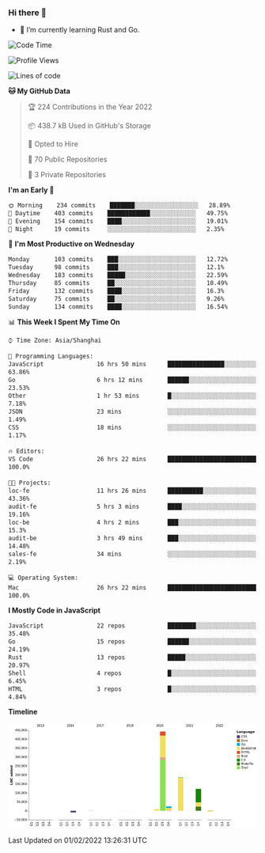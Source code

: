 ### Hi there 👋

- 🌱 I’m currently learning Rust and Go.

<!--START_SECTION:waka-->
![Code Time](http://img.shields.io/badge/Code%20Time-185%20hrs-blue)

![Profile Views](http://img.shields.io/badge/Profile%20Views-1-blue)

![Lines of code](https://img.shields.io/badge/From%20Hello%20World%20I%27ve%20Written-781%20Thousand%20lines%20of%20code-blue)

**🐱 My GitHub Data** 

> 🏆 224 Contributions in the Year 2022
 > 
> 📦 438.7 kB Used in GitHub's Storage 
 > 
> 💼 Opted to Hire
 > 
> 📜 70 Public Repositories 
 > 
> 🔑 3 Private Repositories  
 > 
**I'm an Early 🐤** 

```text
🌞 Morning    234 commits    ███████░░░░░░░░░░░░░░░░░░   28.89% 
🌆 Daytime    403 commits    ████████████░░░░░░░░░░░░░   49.75% 
🌃 Evening    154 commits    ████░░░░░░░░░░░░░░░░░░░░░   19.01% 
🌙 Night      19 commits     ░░░░░░░░░░░░░░░░░░░░░░░░░   2.35%

```
📅 **I'm Most Productive on Wednesday** 

```text
Monday       103 commits    ███░░░░░░░░░░░░░░░░░░░░░░   12.72% 
Tuesday      98 commits     ███░░░░░░░░░░░░░░░░░░░░░░   12.1% 
Wednesday    183 commits    █████░░░░░░░░░░░░░░░░░░░░   22.59% 
Thursday     85 commits     ██░░░░░░░░░░░░░░░░░░░░░░░   10.49% 
Friday       132 commits    ████░░░░░░░░░░░░░░░░░░░░░   16.3% 
Saturday     75 commits     ██░░░░░░░░░░░░░░░░░░░░░░░   9.26% 
Sunday       134 commits    ████░░░░░░░░░░░░░░░░░░░░░   16.54%

```


📊 **This Week I Spent My Time On** 

```text
⌚︎ Time Zone: Asia/Shanghai

💬 Programming Languages: 
JavaScript               16 hrs 50 mins      ████████████████░░░░░░░░░   63.86% 
Go                       6 hrs 12 mins       ██████░░░░░░░░░░░░░░░░░░░   23.53% 
Other                    1 hr 53 mins        █░░░░░░░░░░░░░░░░░░░░░░░░   7.18% 
JSON                     23 mins             ░░░░░░░░░░░░░░░░░░░░░░░░░   1.49% 
CSS                      18 mins             ░░░░░░░░░░░░░░░░░░░░░░░░░   1.17%

🔥 Editors: 
VS Code                  26 hrs 22 mins      █████████████████████████   100.0%

🐱‍💻 Projects: 
loc-fe                   11 hrs 26 mins      ██████████░░░░░░░░░░░░░░░   43.36% 
audit-fe                 5 hrs 3 mins        ████░░░░░░░░░░░░░░░░░░░░░   19.16% 
loc-be                   4 hrs 2 mins        ███░░░░░░░░░░░░░░░░░░░░░░   15.3% 
audit-be                 3 hrs 49 mins       ███░░░░░░░░░░░░░░░░░░░░░░   14.48% 
sales-fe                 34 mins             ░░░░░░░░░░░░░░░░░░░░░░░░░   2.19%

💻 Operating System: 
Mac                      26 hrs 22 mins      █████████████████████████   100.0%

```

**I Mostly Code in JavaScript** 

```text
JavaScript               22 repos            ████████░░░░░░░░░░░░░░░░░   35.48% 
Go                       15 repos            ██████░░░░░░░░░░░░░░░░░░░   24.19% 
Rust                     13 repos            █████░░░░░░░░░░░░░░░░░░░░   20.97% 
Shell                    4 repos             █░░░░░░░░░░░░░░░░░░░░░░░░   6.45% 
HTML                     3 repos             █░░░░░░░░░░░░░░░░░░░░░░░░   4.84%

```


**Timeline**

![Chart not found](https://raw.githubusercontent.com/elton/elton/main/charts/bar_graph.png) 


 Last Updated on 01/02/2022 13:26:31 UTC
<!--END_SECTION:waka-->

<!--
**elton/elton** is a ✨ _special_ ✨ repository because its `README.md` (this file) appears on your GitHub profile.

Here are some ideas to get you started:

- 🔭 I’m currently working on ...
- 🌱 I’m currently learning ...
- 👯 I’m looking to collaborate on ...
- 🤔 I’m looking for help with ...
- 💬 Ask me about ...
- 📫 How to reach me: ...
- 😄 Pronouns: ...
- ⚡ Fun fact: ...
-->
